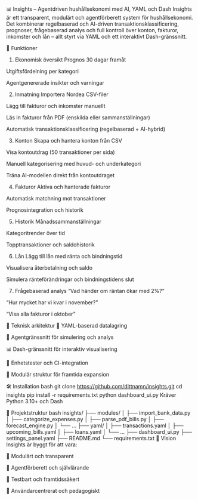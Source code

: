 📊 Insights – Agentdriven hushållsekonomi med AI, YAML och Dash
Insights är ett transparent, modulärt och agentförberett system för hushållsekonomi. Det kombinerar regelbaserad och AI-driven transaktionsklassificering, prognoser, frågebaserad analys och full kontroll över konton, fakturor, inkomster och lån – allt styrt via YAML och ett interaktivt Dash-gränssnitt.

🚀 Funktioner
1. Ekonomisk översikt
Prognos 30 dagar framåt

Utgiftsfördelning per kategori

Agentgenererade insikter och varningar

2. Inmatning
Importera Nordea CSV-filer

Lägg till fakturor och inkomster manuellt

Läs in fakturor från PDF (enskilda eller sammanställningar)

Automatisk transaktionsklassificering (regelbaserad + AI-hybrid)

3. Konton
Skapa och hantera konton från CSV

Visa kontoutdrag (50 transaktioner per sida)

Manuell kategorisering med huvud- och underkategori

Träna AI-modellen direkt från kontoutdraget

4. Fakturor
Aktiva och hanterade fakturor

Automatisk matchning mot transaktioner

Prognosintegration och historik

5. Historik
Månadssammanställningar

Kategoritrender över tid

Topptransaktioner och saldohistorik

6. Lån
Lägg till lån med ränta och bindningstid

Visualisera återbetalning och saldo

Simulera ränteförändringar och bindningstidens slut

7. Frågebaserad analys
“Vad händer om räntan ökar med 2%?”

“Hur mycket har vi kvar i november?”

“Visa alla fakturor i oktober”

🧱 Teknisk arkitektur
📁 YAML-baserad datalagring

🧠 Agentgränssnitt för simulering och analys

📊 Dash-gränssnitt för interaktiv visualisering

🧪 Enhetstester och CI-integration

🔁 Modulär struktur för framtida expansion

🛠️ Installation
bash
git clone https://github.com/dittnamn/insights.git
cd insights
pip install -r requirements.txt
python dashboard_ui.py
Kräver Python 3.10+ och Dash

📂 Projektstruktur
bash
insights/
├── modules/
│   ├── import_bank_data.py
│   ├── categorize_expenses.py
│   ├── parse_pdf_bills.py
│   ├── forecast_engine.py
│   └── ...
├── yaml/
│   ├── transactions.yaml
│   ├── upcoming_bills.yaml
│   ├── loans.yaml
│   └── ...
├── dashboard_ui.py
├── settings_panel.yaml
├── README.md
└── requirements.txt
🧠 Vision
Insights är byggt för att vara:

🧩 Modulärt och transparent

🧠 Agentförberett och självlärande

🧪 Testbart och framtidssäkert

👥 Användarcentrerat och pedagogiskt
